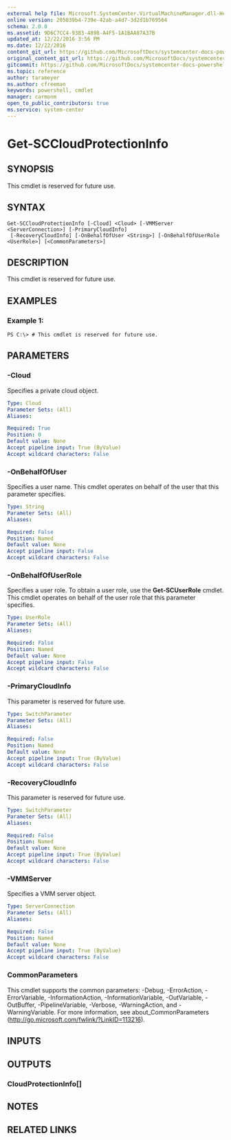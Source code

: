 ```yaml
---
external help file: Microsoft.SystemCenter.VirtualMachineManager.dll-Help.xml
online version: 205839b4-739e-42ab-a4d7-3d2d1b769564
schema: 2.0.0
ms.assetid: 9D6C7CC4-9383-4898-A4F5-1A1BAA87A37B
updated_at: 12/22/2016 3:56 PM
ms.date: 12/22/2016
content_git_url: https://github.com/MicrosoftDocs/systemcenter-docs-powershell/blob/master/systemcenter-cmdlets/SystemCenter2016/VirtualMachineManager/vlatest/Get-SCCloudProtectionInfo.md
original_content_git_url: https://github.com/MicrosoftDocs/systemcenter-docs-powershell/blob/master/systemcenter-cmdlets/SystemCenter2016/VirtualMachineManager/vlatest/Get-SCCloudProtectionInfo.md
gitcommit: https://github.com/MicrosoftDocs/systemcenter-docs-powershell/blob/96e5647587661652225fbdd2c797cd4d59d542bc/systemcenter-cmdlets/SystemCenter2016/VirtualMachineManager/vlatest/Get-SCCloudProtectionInfo.md
ms.topic: reference
author: tarameyer
ms.author: cfreeman
keywords: powershell, cmdlet
manager: carmonm
open_to_public_contributors: true
ms.service: system-center
---
```


# Get-SCCloudProtectionInfo

## SYNOPSIS
This cmdlet is reserved for future use.

## SYNTAX

```
Get-SCCloudProtectionInfo [-Cloud] <Cloud> [-VMMServer <ServerConnection>] [-PrimaryCloudInfo]
 [-RecoveryCloudInfo] [-OnBehalfOfUser <String>] [-OnBehalfOfUserRole <UserRole>] [<CommonParameters>]
```

## DESCRIPTION
This cmdlet is reserved for future use.

## EXAMPLES

### Example 1:
```
PS C:\> # This cmdlet is reserved for future use.
```

## PARAMETERS

### -Cloud
Specifies a private cloud object.

```yaml
Type: Cloud
Parameter Sets: (All)
Aliases: 

Required: True
Position: 0
Default value: None
Accept pipeline input: True (ByValue)
Accept wildcard characters: False
```

### -OnBehalfOfUser
Specifies a user name.
This cmdlet operates on behalf of the user that this parameter specifies.

```yaml
Type: String
Parameter Sets: (All)
Aliases: 

Required: False
Position: Named
Default value: None
Accept pipeline input: False
Accept wildcard characters: False
```

### -OnBehalfOfUserRole
Specifies a user role.
To obtain a user role, use the **Get-SCUserRole** cmdlet.
This cmdlet operates on behalf of the user role that this parameter specifies.

```yaml
Type: UserRole
Parameter Sets: (All)
Aliases: 

Required: False
Position: Named
Default value: None
Accept pipeline input: False
Accept wildcard characters: False
```

### -PrimaryCloudInfo
This parameter is reserved for future use.

```yaml
Type: SwitchParameter
Parameter Sets: (All)
Aliases: 

Required: False
Position: Named
Default value: None
Accept pipeline input: True (ByValue)
Accept wildcard characters: False
```

### -RecoveryCloudInfo
This parameter is reserved for future use.

```yaml
Type: SwitchParameter
Parameter Sets: (All)
Aliases: 

Required: False
Position: Named
Default value: None
Accept pipeline input: True (ByValue)
Accept wildcard characters: False
```

### -VMMServer
Specifies a VMM server object.

```yaml
Type: ServerConnection
Parameter Sets: (All)
Aliases: 

Required: False
Position: Named
Default value: None
Accept pipeline input: True (ByValue)
Accept wildcard characters: False
```

### CommonParameters
This cmdlet supports the common parameters: -Debug, -ErrorAction, -ErrorVariable, -InformationAction, -InformationVariable, -OutVariable, -OutBuffer, -PipelineVariable, -Verbose, -WarningAction, and -WarningVariable. For more information, see about_CommonParameters (http://go.microsoft.com/fwlink/?LinkID=113216).

## INPUTS

## OUTPUTS

### CloudProtectionInfo[]

## NOTES

## RELATED LINKS


